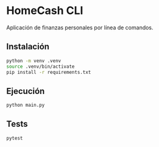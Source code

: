 # HomeCash CLI

Aplicación de finanzas personales por línea de comandos.

## Instalación

```bash
python -m venv .venv
source .venv/bin/activate
pip install -r requirements.txt
```

## Ejecución

```bash
python main.py
```

## Tests

```bash
pytest
```
